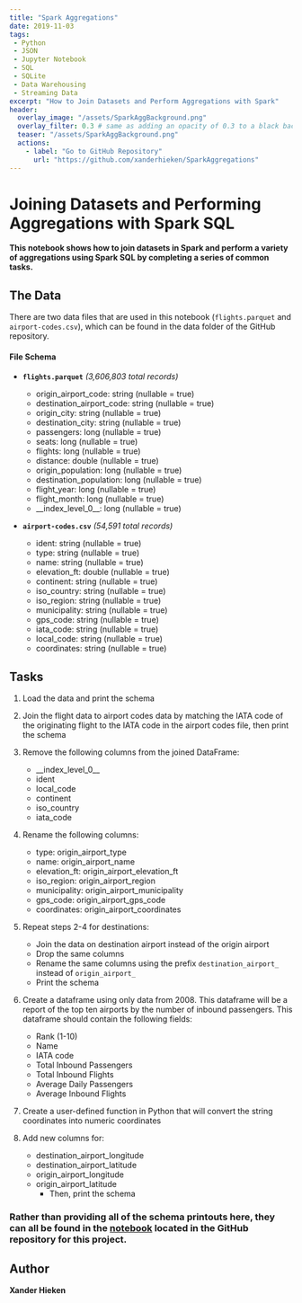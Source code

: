 ```yaml
---
title: "Spark Aggregations"
date: 2019-11-03
tags:
 - Python
 - JSON
 - Jupyter Notebook
 - SQL
 - SQLite
 - Data Warehousing
 - Streaming Data
excerpt: "How to Join Datasets and Perform Aggregations with Spark"
header:
  overlay_image: "/assets/SparkAggBackground.png"
  overlay_filter: 0.3 # same as adding an opacity of 0.3 to a black background
  teaser: "/assets/SparkAggBackground.png"
  actions:
    - label: "Go to GitHub Repository"
      url: "https://github.com/xanderhieken/SparkAggregations"
---
```


# Joining Datasets and Performing Aggregations with Spark SQL

**This notebook shows how to join datasets in Spark and perform a variety of aggregations using Spark SQL by completing a series of common tasks.**

## The Data
There are two data files that are used in this notebook (`flights.parquet` and `airport-codes.csv`), which can be found in the data folder of the GitHub repository.

#### File Schema
* **`flights.parquet`** *(3,606,803 total records)*
	* origin_airport_code: string (nullable = true)
	* destination_airport_code: string (nullable = true)
	* origin_city: string (nullable = true)
	* destination_city: string (nullable = true)
	* passengers: long (nullable = true)
	* seats: long (nullable = true)
	* flights: long (nullable = true)
	* distance: double (nullable = true)
	* origin_population: long (nullable = true)
 	* destination_population: long (nullable = true)
	* flight_year: long (nullable = true)
	* flight_month: long (nullable = true)
	* \_\_index_level_0\_\_: long (nullable = true)

* **`airport-codes.csv`** *(54,591 total records)*
	* ident: string (nullable = true)
	* type: string (nullable = true)
	* name: string (nullable = true)
	* elevation_ft: double (nullable = true)
	* continent: string (nullable = true)
	* iso_country: string (nullable = true)
	* iso_region: string (nullable = true)
	* municipality: string (nullable = true)
	* gps_code: string (nullable = true)
	* iata_code: string (nullable = true)
	* local_code: string (nullable = true)
	* coordinates: string (nullable = true)

## Tasks
1. Load the data and print the schema

3. Join the flight data to airport codes data by matching the IATA code of the originating flight to the IATA code in the airport codes file, then print the schema

4. Remove the following columns from the joined DataFrame:
	-   \_\_index_level_0\_\_
	-   ident
	-   local_code
	-   continent
	-   iso_country
	-   iata_code

5. Rename the following columns:
	-   type: origin_airport_type
	-   name: origin_airport_name
	-   elevation_ft: origin_airport_elevation_ft
	-   iso_region: origin_airport_region
	-   municipality: origin_airport_municipality
	-   gps_code: origin_airport_gps_code
	-   coordinates: origin_airport_coordinates

6. Repeat steps 2-4 for destinations:
	* Join the data on destination airport instead of the origin airport
	* Drop the same columns
	* Rename the same columns using the prefix `destination_airport_` instead of `origin_airport_` 
	* Print the schema

7. Create a dataframe using only data from 2008. This dataframe will be a report of the top ten airports by the number of inbound passengers. This dataframe should contain the following fields:
	-   Rank (1-10)
	-   Name
	-   IATA code
	-   Total Inbound Passengers
	-   Total Inbound Flights
	-   Average Daily Passengers
	-   Average Inbound Flights 

8. Create a user-defined function in Python that will convert the string coordinates into numeric coordinates

9. Add new columns for:
	*  destination_airport_longitude
	* destination_airport_latitude
	* origin_airport_longitude
	* origin_airport_latitude 
		* Then, print the schema

### Rather than providing all of the schema printouts here, they can all be found in the [notebook](https://github.com/xanderhieken/SparkAggregations/blob/master/Spark%20Aggregations.ipynb) located in the GitHub repository for this project.

## Author
**Xander Hieken**

